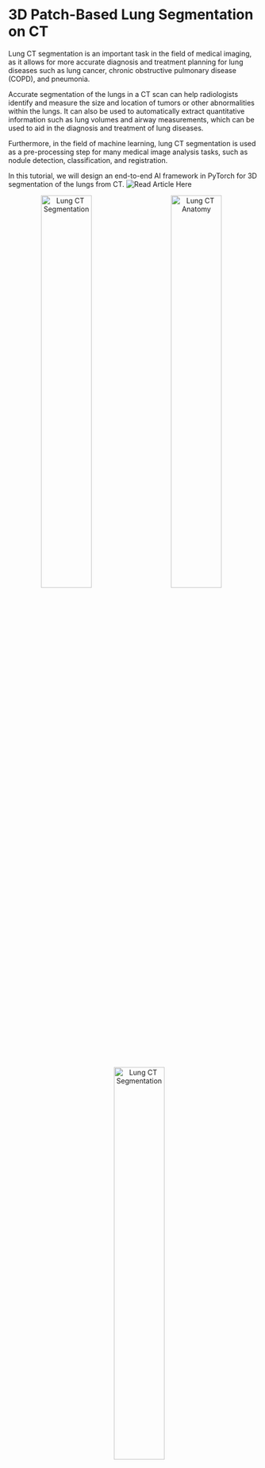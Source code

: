 # 3D Patch-Based Lung Segmentation on CT

Lung CT segmentation is an important task in the field of medical imaging, as it allows for more accurate diagnosis and treatment planning for lung diseases such as lung cancer, chronic obstructive pulmonary disease (COPD), and pneumonia.

Accurate segmentation of the lungs in a CT scan can help radiologists identify and measure the size and location of tumors or other abnormalities within the lungs. It can also be used to automatically extract quantitative information such as lung volumes and airway measurements, which can be used to aid in the diagnosis and treatment of lung diseases.

Furthermore, in the field of machine learning, lung CT segmentation is used as a pre-processing step for many medical image analysis tasks, such as nodule detection, classification, and registration.

In this tutorial, we will design an end-to-end AI framework in PyTorch for 3D segmentation of the lungs from CT. ![Read Article Here](https://medium.com/@rekalantar/unlocking-the-potential-of-ai-in-medical-imaging-3d-lung-ct-segmentation-in-pytorch-d7ca1b17ae98)

<p align="center">
  <img alt="Lung CT Segmentation" src="https://github.com/rekalantar/CT_3DLungSegmentation/blob/master/assets/lung_neon_box.png?raw=true" width="45%">
&nbsp; &nbsp; &nbsp; &nbsp;
<img alt="Lung CT Anatomy" src="https://github.com/rekalantar/CT_3DLungSegmentation/blob/master/assets/human_lung_overlay.png?raw=true" width="45%">
&nbsp; &nbsp; &nbsp; &nbsp;
  <img alt="Lung CT Segmentation" src="![image](https://user-images.githubusercontent.com/51782618/212500839-2d5b04cd-b1ec-445b-82b9-ab5c7747aade.png)" width="45%">
</p>

## Result ## 
![3D Lung CT Results](https://github.com/rekalantar/CT_3DLungSegmentation/blob/master/results/seg_result.png)
